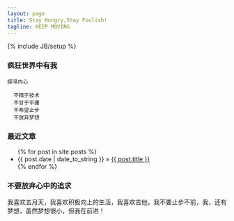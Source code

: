 ```yaml
---
layout: page
title: Stay Hungry,Stay Foolish!
tagline: KEEP MOVING
---
```

{% include JB/setup %}



### 疯狂世界中有我 


    
    探寻内心
    
      不精于技术
      不甘于平庸
      不希望止步
      不放弃梦想

### 最近文章

<ul class="posts">
  {% for post in site.posts %}
    <li><span>{{ post.date | date_to_string }}</span> &raquo; <a href="{{ BASE_PATH }}{{ post.url }}">{{ post.title }}</a></li>
  {% endfor %}
</ul>

### 不要放弃心中的追求

我喜欢五月天，我喜欢积极向上的生活，我喜欢吉他，我不要止步不前，我，还有梦想，虽然梦想很小，但我在前进！


